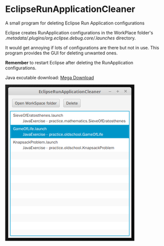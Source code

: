 # EclipseRunApplicationCleaner

A small program for deleting Eclipse Run Application configurations

Eclipse creates RunApplication configurations in the WorkPlace folder's *.metadata/.plugins/org.eclipse.debug.core/.launches* directory.

It would get annoying if lots of configurations are there but not in use. This program provides the GUI for deleting unwanted ones.

**Remember** to restart Eclipse after deleting the RunApplication configurations.

Java excutable download: [Mega Download](https://mega.nz/#!EkQQhTzT!0dmwfX0_ZYiw2Ht2GnsvgNHC3E_I5z39GTYGNZujlfk)

![screenshot](https://github.com/yichen0831/EclipseRunApplicationCleaner/raw/master/screenshot.png)

